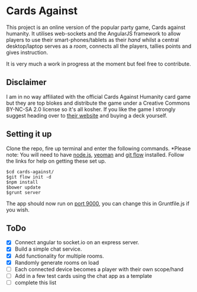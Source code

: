 Cards Against
==========

This project is an online version of the popular party game, Cards against humanity. It utilises web-sockets and the AngularJS framework to allow players to use their smart-phones/tablets as their *hand* whilst a central desktop/laptop serves as a *room*, connects all the players, tallies points and gives instruction.

It is very much a work in progress at the moment but feel free to contribute.

Disclaimer
----------
I am in no way affiliated with the official Cards Against Humanity card game but they are top blokes and distribute the game under a Creative Commons BY-NC-SA 2.0 license so it's all kosher. If you like the game I strongly suggest heading over to [their website](http://cardsagainsthumanity.com) and buying a deck yourself.

Setting it up
----------
Clone the repo, fire up terminal and enter the following commands.
*Please note: You will need to have [node.js](http://nodejs.org/), [yeoman](http://yeoman.io/) and [git flow](https://github.com/nvie/gitflow) installed. Follow the links for help on getting these set up.

```shell
$cd cards-against/
$git flow init -d
$npm install
$bower update
$grunt server
```

The app should now run on [port 9000](http://127.0.0.1:9000), you can change this in Gruntfile.js if you wish.

ToDo
---------
- [x] Connect angular to socket.io on an express server.
- [x] Build a simple chat service.
- [x] Add functionality for multiple rooms.
- [x] Randomly generate rooms on load
- [ ] Each connected device becomes a player with their own scope/hand
- [ ] Add in a few test cards using the chat app as a template
- [ ] complete this list
